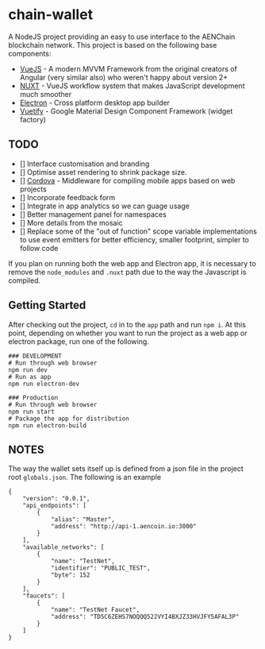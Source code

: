 # chain-wallet

A NodeJS project providing an easy to use interface to the AENChain blockchain network. This project is based on the following base components:

- [VueJS](https://vuejs.org/) - A modern MVVM Framework from the original creators of Angular (very similar also) who weren't happy about version 2+
- [NUXT](https://nuxtjs.org/) - VueJS workflow system that makes JavaScript development much smoother
- [Electron](https://electronjs.org/) - Cross platform desktop app builder
- [Vuetify](https://vuetifyjs.com/en/) - Google Material Design Component Framework (widget factory)

## TODO

- [] Interface customisation and branding
- [] Optimise asset rendering to shrink package size.
- [] [Cordova](https://cordova.apache.org/) - Middleware for compiling mobile apps based on web projects
- [] Incorporate feedback form
- [] Integrate in app analytics so we can guage usage
- [] Better management panel for namespaces
- [] More details from the mosaic
- [] Replace some of the "out of function" scope variable implementations to use event emitters for better efficiency, smaller footprint, simpler to follow code

If you plan on running both the web app and Electron app, it is necessary to remove the `node_modules` and `.nuxt` path due to the way the Javascript is compiled.

## Getting Started

After checking out the project, `cd` in to the `app` path and run `npm i`. At this point, depending on whether you want to run the project as a web app or electron package, run one of the following.

```
### DEVELOPMENT
# Run through web browser
npm run dev
# Run as app
npm run electron-dev

### Production
# Run through web browser
npm run start
# Package the app for distribution
npm run electron-build
```

## NOTES

The way the wallet sets itself up is defined from a json file in the project root `globals.json`. The following is an example

```
{
    "version": "0.0.1",
    "api_endpoints": [
        {
            "alias": "Master",
            "address": "http://api-1.aencoin.io:3000"
        }
    ],
    "available_networks": [
        {
            "name": "TestNet",
            "identifier": "PUBLIC_TEST",
            "byte": 152
        }
    ],
    "faucets": [
        {
            "name": "TestNet Faucet",
            "address": "TD5C6ZEHS7NOQQQ522VYI4BXJZ33HVJFY5AFAL3P"
        }
    ]
}
```
